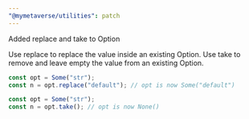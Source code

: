 ```yaml
---
"@mymetaverse/utilities": patch
---
```


Added replace and take to Option

Use replace to replace the value inside an existing Option.
Use take to remove and leave empty the value from an existing Option.

```typescript
const opt = Some("str");
const n = opt.replace("default"); // opt is now Some("default")
```

```typescript
const opt = Some("str");
const n = opt.take(); // opt is now None()
```
